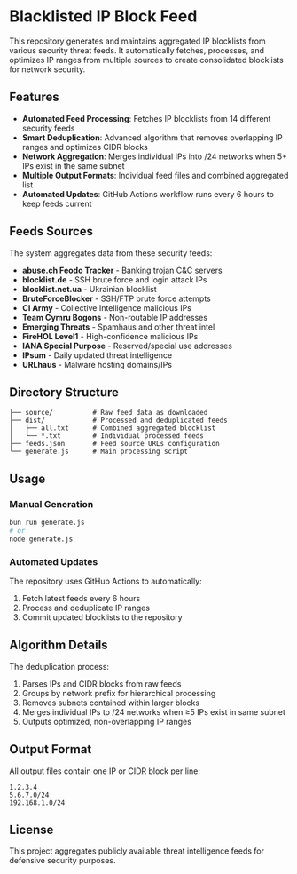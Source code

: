 # Blacklisted IP Block Feed

This repository generates and maintains aggregated IP blocklists from various security threat feeds. It automatically fetches, processes, and optimizes IP ranges from multiple sources to create consolidated blocklists for network security.

## Features

- **Automated Feed Processing**: Fetches IP blocklists from 14 different security feeds
- **Smart Deduplication**: Advanced algorithm that removes overlapping IP ranges and optimizes CIDR blocks
- **Network Aggregation**: Merges individual IPs into /24 networks when 5+ IPs exist in the same subnet
- **Multiple Output Formats**: Individual feed files and combined aggregated list
- **Automated Updates**: GitHub Actions workflow runs every 6 hours to keep feeds current

## Feeds Sources

The system aggregates data from these security feeds:

- **abuse.ch Feodo Tracker** - Banking trojan C&C servers
- **blocklist.de** - SSH brute force and login attack IPs
- **blocklist.net.ua** - Ukrainian blocklist
- **BruteForceBlocker** - SSH/FTP brute force attempts
- **CI Army** - Collective Intelligence malicious IPs
- **Team Cymru Bogons** - Non-routable IP addresses
- **Emerging Threats** - Spamhaus and other threat intel
- **FireHOL Level1** - High-confidence malicious IPs
- **IANA Special Purpose** - Reserved/special use addresses
- **IPsum** - Daily updated threat intelligence
- **URLhaus** - Malware hosting domains/IPs

## Directory Structure

```
├── source/          # Raw feed data as downloaded
├── dist/            # Processed and deduplicated feeds
│   ├── all.txt      # Combined aggregated blocklist
│   └── *.txt        # Individual processed feeds
├── feeds.json       # Feed source URLs configuration
└── generate.js      # Main processing script
```

## Usage

### Manual Generation

```bash
bun run generate.js
# or
node generate.js
```

### Automated Updates

The repository uses GitHub Actions to automatically:
1. Fetch latest feeds every 6 hours
2. Process and deduplicate IP ranges
3. Commit updated blocklists to the repository

## Algorithm Details

The deduplication process:
1. Parses IPs and CIDR blocks from raw feeds
2. Groups by network prefix for hierarchical processing  
3. Removes subnets contained within larger blocks
4. Merges individual IPs to /24 networks when ≥5 IPs exist in same subnet
5. Outputs optimized, non-overlapping IP ranges

## Output Format

All output files contain one IP or CIDR block per line:
```
1.2.3.4
5.6.7.0/24
192.168.1.0/24
```

## License

This project aggregates publicly available threat intelligence feeds for defensive security purposes.